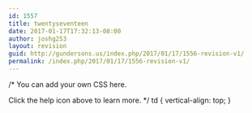 ```yaml
---
id: 1557
title: twentyseventeen
date: 2017-01-17T17:32:13-08:00
author: joshg253
layout: revision
guid: http://gundersons.us/index.php/2017/01/17/1556-revision-v1/
permalink: /index.php/2017/01/17/1556-revision-v1/
---
```

/*
You can add your own CSS here.

Click the help icon above to learn more.
*/
td {
vertical-align: top;
}